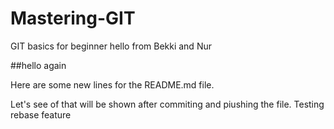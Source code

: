 # Mastering-GIT
GIT basics for beginner
hello from Bekki and Nur
 
##hello again

Here are some new lines for the README.md file. 

Let's see of that will be shown after commiting and piushing the file.
Testing rebase feature
